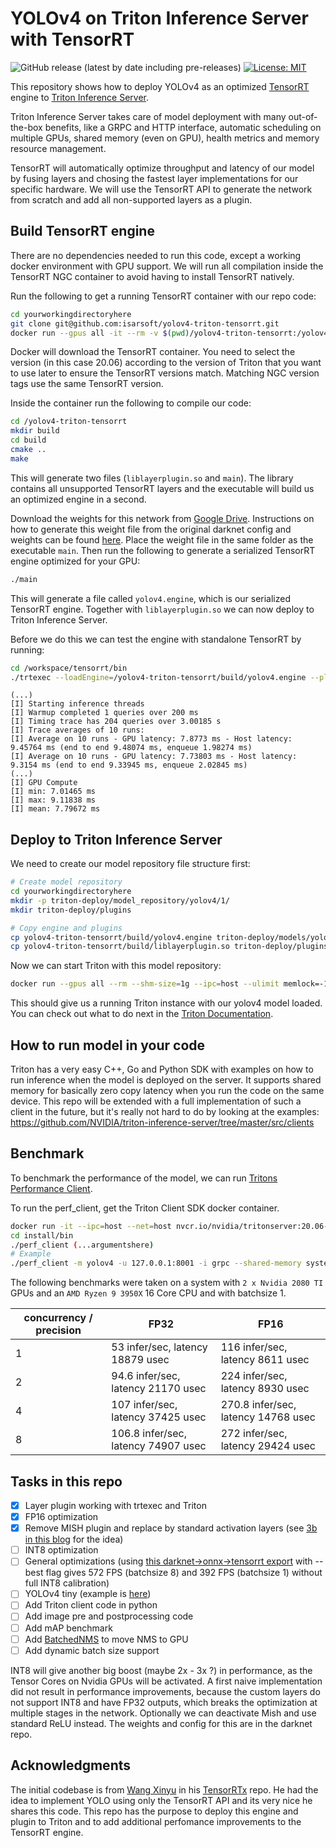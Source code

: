 # YOLOv4 on Triton Inference Server with TensorRT

![GitHub release (latest by date including pre-releases)](https://img.shields.io/github/v/release/Isarsoft/yolov4-triton-tensorrt?include_prereleases)
[![License: MIT](https://img.shields.io/badge/License-MIT-yellow.svg)](https://opensource.org/licenses/MIT)

This repository shows how to deploy YOLOv4 as an optimized [TensorRT](https://github.com/NVIDIA/tensorrt) engine to [Triton Inference Server](https://github.com/NVIDIA/triton-inference-server).

Triton Inference Server takes care of model deployment with many out-of-the-box benefits, like a GRPC and HTTP interface, automatic scheduling on multiple GPUs, shared memory (even on GPU), health metrics and memory resource management.

TensorRT will automatically optimize throughput and latency of our model by fusing layers and chosing the fastest layer implementations for our specific hardware. We will use the TensorRT API to generate the network from scratch and add all non-supported layers as a plugin.

## Build TensorRT engine

There are no dependencies needed to run this code, except a working docker environment with GPU support. We will run all compilation inside the TensorRT NGC container to avoid having to install TensorRT natively.

Run the following to get a running TensorRT container with our repo code:

```bash
cd yourworkingdirectoryhere
git clone git@github.com:isarsoft/yolov4-triton-tensorrt.git
docker run --gpus all -it --rm -v $(pwd)/yolov4-triton-tensorrt:/yolov4-triton-tensorrt nvcr.io/nvidia/tensorrt:20.06-py3
```

Docker will download the TensorRT container. You need to select the version (in this case 20.06) according to the version of Triton that you want to use later to ensure the TensorRT versions match. Matching NGC version tags use the same TensorRT version.

Inside the container run the following to compile our code:

```bash
cd /yolov4-triton-tensorrt
mkdir build
cd build
cmake ..
make
```

This will generate two files (`liblayerplugin.so` and `main`). The library contains all unsupported TensorRT layers and the executable will build us an optimized engine in a second.

Download the weights for this network from [Google Drive](https://drive.google.com/drive/folders/1YUDVgEefnk2HENpGMwq599Yj45i_7-iL?usp=sharing). Instructions on how to generate this weight file from the original darknet config and weights can be found [here](https://github.com/wang-xinyu/tensorrtx/tree/master/yolov4). Place the weight file in the same folder as the executable `main`. Then run the following to generate a serialized TensorRT engine optimized for your GPU:

```bash
./main
```

This will generate a file called `yolov4.engine`, which is our serialized TensorRT engine. Together with `liblayerplugin.so` we can now deploy to Triton Inference Server.

Before we do this we can test the engine with standalone TensorRT by running:

```bash
cd /workspace/tensorrt/bin
./trtexec --loadEngine=/yolov4-triton-tensorrt/build/yolov4.engine --plugins=/yolov4-triton-tensorrt/build/liblayerplugin.so
```

```
(...)
[I] Starting inference threads
[I] Warmup completed 1 queries over 200 ms
[I] Timing trace has 204 queries over 3.00185 s
[I] Trace averages of 10 runs:
[I] Average on 10 runs - GPU latency: 7.8773 ms - Host latency: 9.45764 ms (end to end 9.48074 ms, enqueue 1.98274 ms)
[I] Average on 10 runs - GPU latency: 7.73803 ms - Host latency: 9.3154 ms (end to end 9.33945 ms, enqueue 2.02845 ms)
(...)
[I] GPU Compute
[I] min: 7.01465 ms
[I] max: 9.11838 ms
[I] mean: 7.79672 ms
```

## Deploy to Triton Inference Server

We need to create our model repository file structure first:

```bash
# Create model repository
cd yourworkingdirectoryhere
mkdir -p triton-deploy/model_repository/yolov4/1/
mkdir triton-deploy/plugins

# Copy engine and plugins
cp yolov4-triton-tensorrt/build/yolov4.engine triton-deploy/models/yolov4/1/model.plan
cp yolov4-triton-tensorrt/build/liblayerplugin.so triton-deploy/plugins/
```

Now we can start Triton with this model repository:

```bash
docker run --gpus all --rm --shm-size=1g --ipc=host --ulimit memlock=-1 --ulimit stack=67108864 -p8000:8000 -p8001:8001 -p8002:8002 -v$(pwd)/triton-deploy/models:/models -v$(pwd)/triton-deploy/plugins:/plugins --env LD_PRELOAD=/plugins/liblayerplugin.so nvcr.io/nvidia/tritonserver:20.06-py3 tritonserver --model-repository=/models --strict-model-config=false --grpc-infer-allocation-pool-size=16 --log-verbose 1
```

This should give us a running Triton instance with our yolov4 model loaded. You can check out what to do next in the [Triton Documentation](https://docs.nvidia.com/deeplearning/triton-inference-server/user-guide/docs/index.html).

## How to run model in your code

Triton has a very easy C++, Go and Python SDK with examples on how to run inference when the model is deployed on the server. It supports shared memory for basically zero copy latency when you run the code on the same device. This repo will be extended with a full implementation of such a client in the future, but it's really not hard to do by looking at the examples: https://github.com/NVIDIA/triton-inference-server/tree/master/src/clients

## Benchmark

To benchmark the performance of the model, we can run [Tritons Performance Client](https://docs.nvidia.com/deeplearning/triton-inference-server/user-guide/docs/optimization.html#perf-client).

To run the perf_client, get the Triton Client SDK docker container.

```bash
docker run -it --ipc=host --net=host nvcr.io/nvidia/tritonserver:20.06-py3-clientsdk /bin/bash
cd install/bin
./perf_client (...argumentshere)
# Example
./perf_client -m yolov4 -u 127.0.0.1:8001 -i grpc --shared-memory system --concurrency-range 4
```

The following benchmarks were taken on a system with `2 x Nvidia 2080 TI` GPUs and an `AMD Ryzen 9 3950X` 16 Core CPU and with batchsize 1.

| concurrency / precision | FP32                                | FP16                                |
|-------------------------|-------------------------------------|-------------------------------------|
| 1                       | 53 infer/sec, latency 18879 usec    | 116 infer/sec, latency 8611 usec    |
| 2                       | 94.6 infer/sec, latency 21170 usec  | 224 infer/sec, latency 8930 usec    |
| 4                       | 107 infer/sec, latency 37425 usec   | 270.8 infer/sec, latency 14768 usec |
| 8                       | 106.8 infer/sec, latency 74907 usec | 272 infer/sec, latency 29424 usec   |


## Tasks in this repo

- [x] Layer plugin working with trtexec and Triton
- [x] FP16 optimization
- [x] Remove MISH plugin and replace by standard activation layers (see [3b in this blog](https://jkjung-avt.github.io/tensorrt-yolov4/) for the idea)
- [ ] INT8 optimization
- [ ] General optimizations (using [this darknet->onnx->tensorrt export](https://github.com/Tianxiaomo/pytorch-YOLOv4#5-onnx2tensorrt-evolving) with --best flag gives 572 FPS (batchsize 8) and 392 FPS (batchsize 1) without full INT8 calibration)
- [ ] YOLOv4 tiny (example is [here](https://github.com/tjuskyzhang/yolov4-tiny-tensorrt))
- [ ] Add Triton client code in python
- [ ] Add image pre and postprocessing code
- [ ] Add mAP benchmark
- [ ] Add [BatchedNMS](https://github.com/NVIDIA/TensorRT/tree/master/plugin/batchedNMSPlugin) to move NMS to GPU
- [ ] Add dynamic batch size support

INT8 will give another big boost (maybe 2x - 3x ?) in performance, as the Tensor Cores on Nvidia GPUs will be activated. A first naive implementation did not result in performance improvements, because the custom layers do not support INT8 and have FP32 outputs, which breaks the optimization at multiple stages in the network. Optionally we can deactivate Mish and use standard ReLU instead. The weights and config for this are in the darknet repo.

## Acknowledgments

The initial codebase is from [Wang Xinyu](https://github.com/wang-xinyu) in his [TensorRTx](https://github.com/wang-xinyu/tensorrtx) repo. He had the idea to implement YOLO using only the TensorRT API and its very nice he shares this code. This repo has the purpose to deploy this engine and plugin to Triton and to add additional perfomance improvements to the TensorRT engine.

